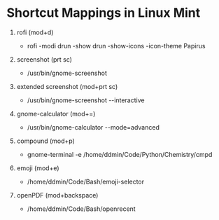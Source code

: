 # Shortcut Mappings in Linux Mint

1. rofi (mod+d)
    - rofi -modi drun -show drun -show-icons -icon-theme Papirus

2. screenshot (prt sc)
    - /usr/bin/gnome-screenshot

3. extended screenshot (mod+prt sc)
    - /usr/bin/gnome-screenshot --interactive

4. gnome-calculator (mod+=)
    - /usr/bin/gnome-calculator --mode=advanced

5. compound (mod+p)
    - gnome-terminal -e /home/ddmin/Code/Python/Chemistry/cmpd

6. emoji (mod+e)
    - /home/ddmin/Code/Bash/emoji-selector

7. openPDF (mod+backspace)
    - /home/ddmin/Code/Bash/openrecent
